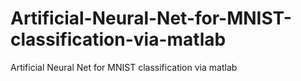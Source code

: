 # Artificial-Neural-Net-for-MNIST-classification-via-matlab
Artificial Neural Net for MNIST classification via matlab
